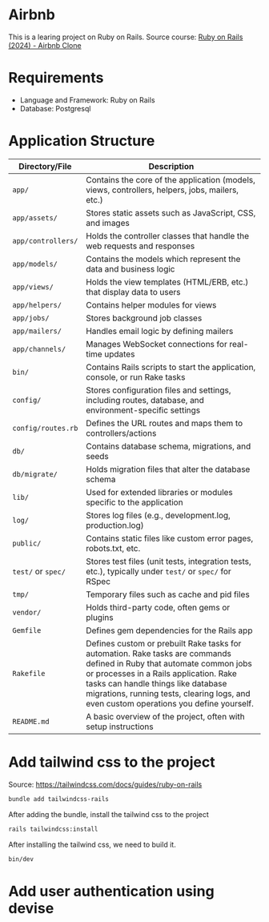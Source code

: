 # Airbnb
This is a learing project on Ruby on Rails. Source course: [Ruby on Rails (2024) - Airbnb Clone](https://www.youtube.com/watch?v=CFk87gt_4JM&list=PLoDt3UyLUtch1KR0U_UZ9GXJ5NRe-7BAh&index=1)

# Requirements
- Language and Framework: Ruby on Rails
- Database: Postgresql

# Application Structure
| **Directory/File**    | **Description**                                                                                     |
|-----------------------|-----------------------------------------------------------------------------------------------------|
| `app/`                | Contains the core of the application (models, views, controllers, helpers, jobs, mailers, etc.)      |
| `app/assets/`         | Stores static assets such as JavaScript, CSS, and images                                             |
| `app/controllers/`    | Holds the controller classes that handle the web requests and responses                              |
| `app/models/`         | Contains the models which represent the data and business logic                                      |
| `app/views/`          | Holds the view templates (HTML/ERB, etc.) that display data to users                                 |
| `app/helpers/`        | Contains helper modules for views                                                                    |
| `app/jobs/`           | Stores background job classes                                                                        |
| `app/mailers/`        | Handles email logic by defining mailers                                                              |
| `app/channels/`       | Manages WebSocket connections for real-time updates                                                  |
| `bin/`                | Contains Rails scripts to start the application, console, or run Rake tasks                          |
| `config/`             | Stores configuration files and settings, including routes, database, and environment-specific settings|
| `config/routes.rb`    | Defines the URL routes and maps them to controllers/actions                                          |
| `db/`                 | Contains database schema, migrations, and seeds                                                     |
| `db/migrate/`         | Holds migration files that alter the database schema                                                 |
| `lib/`                | Used for extended libraries or modules specific to the application                                   |
| `log/`                | Stores log files (e.g., development.log, production.log)                                             |
| `public/`             | Contains static files like custom error pages, robots.txt, etc.                                      |
| `test/` or `spec/`    | Stores test files (unit tests, integration tests, etc.), typically under `test/` or `spec/` for RSpec|
| `tmp/`                | Temporary files such as cache and pid files                                                          |
| `vendor/`             | Holds third-party code, often gems or plugins                                                        |
| `Gemfile`             | Defines gem dependencies for the Rails app                                                           |
| `Rakefile`            | Defines custom or prebuilt Rake tasks for automation. Rake tasks are commands defined in Ruby that automate common jobs or processes in a Rails application. Rake tasks can handle things like database migrations, running tests, clearing logs, and even custom operations you define yourself.                                                 |
| `README.md`           | A basic overview of the project, often with setup instructions                                       |

# Add tailwind css to the project
Source: https://tailwindcss.com/docs/guides/ruby-on-rails

```bash
bundle add tailwindcss-rails
```
After adding the bundle, install the tailwind css to the project
```bash
rails tailwindcss:install
```
After installing the tailwind css, we need to build it.
```bash
bin/dev
```

# Add user authentication using devise
